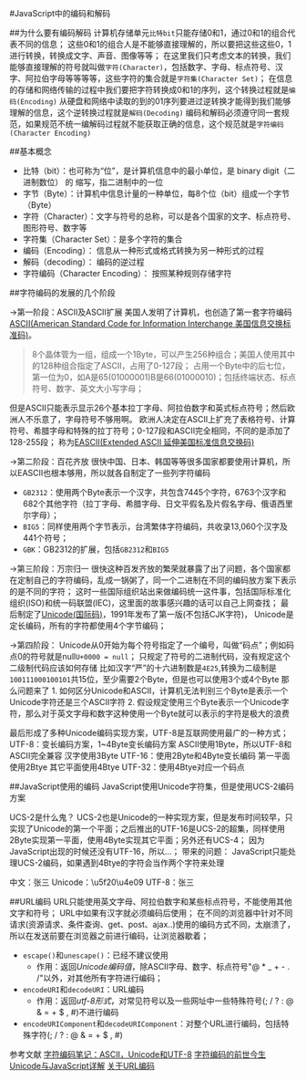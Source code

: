 #JavaScript中的编码和解码

##为什么要有编码解码
计算机存储单元`比特bit`只能存储0和1，通过0和1的组合代表不同的信息；
这些0和1的组合人是不能够直接理解的，所以要把这些这些0，1进行转换，转换成文字、声音、图像等等；
在这里我们只考虑文本的转换，我们能够直接理解的符号就叫做`字符(Character)`，包括数字、字母、标点符号、汉字、阿拉伯字母等等等等，这些字符的集合就是`字符集(Character Set)`；
在信息的存储和网络传输的过程中我们要把字符转换成0和1的序列，这个转换过程就是`编码(Encoding)`
从硬盘和网络中读取的到的01序列要进过逆转换才能得到我们能够理解的信息，这个逆转换过程就是`解码(Decoding)`
编码和解码必须遵守同一套规范，如果规范不统一编解码过程就不能获取正确的信息，这个规范就是`字符编码(Character Encoding)`



##基本概念
+ 比特（bit）：也可称为“位”，是计算机信息中的最小单位，是 binary digit（二进制数位） 的 缩写，指二进制中的一位
+ 字节（Byte）：计算机中信息计量的一种单位，每8个位（bit）组成一个字节（Byte）
+ 字符（Character）：文字与符号的总称，可以是各个国家的文字、标点符号、图形符号、数字等
+ 字符集（Character Set）：是多个字符的集合
+ 编码（Encoding）： 信息从一种形式或格式转换为另一种形式的过程
+ 解码（decoding）： 编码的逆过程
+ 字符编码（Character Encoding）： 按照某种规则存储字符


##字符编码的发展的几个阶段

->第一阶段：ASCII及ASCII扩展
美国人发明了计算机，也创造了第一套字符编码[ASCII(American Standard Code for Information Interchange 美国信息交换标准码)](https://zh.wikipedia.org/wiki/ASCII)。
> 8个晶体管为一组，组成一个1Byte，可以产生256种组合；美国人使用其中的128种组合指定了ASCII，占用了0-127段；
> 占用一个Byte中的后七位，第一位为0，如A是65(01000001)B是66(01000010)；包括终端状态、标点符号、数字、英文大小写字母；

但是ASCII只能表示显示26个基本拉丁字母、阿拉伯数字和英式标点符号；然后欧洲人不乐意了，字母符号不够用啊。
欧洲人决定在ASCII上扩充了表格符号、计算符号、希腊字母和特殊的拉丁符号；0-127段和ASCII完全相同，不同的是添加了128-255段；
称为[EASCII(Extended ASCII 延伸美国标准信息交换码)](https://zh.wikipedia.org/wiki/EASCII)

->第二阶段：百花齐放
很快中国、日本、韩国等等很多国家都要使用计算机，所以EASCII也根本够用，所以就各自制定了一些列字符编码

+ `GB2312`：使用两个Byte表示一个汉字，共包含7445个字符，6763个汉字和682个其他字符（拉丁字母、希腊字母、日文平假名及片假名字母、俄语西里尔字母）；
+ `BIG5`：同样使用两个字节表示，台湾繁体字符编码，共收录13,060个汉字及441个符号；
+ `GBK`：GB2312的扩展，包括`GB2312`和`BIG5`


->第三阶段：万宗归一
很快这种百发齐放的繁荣就暴露了出了问题，各个国家都在定制自己的字符编码，乱成一锅粥了，同一个二进制在不同的编码放方案下表示的是不同的字符；
这时一些国际组织站出来做编码统一这件事，包括国际标准化组织(ISO)和统一码联盟(IEC)，这里面的故事感兴趣的话可以自己上网查找；
最后制定了[Unicode(国际码)](https://zh.wikipedia.org/wiki/Unicode)，1991年发布了第一版(不包括CJK字符)，
Unicode是定长编码，所有的字符都使用4个字节编码；

->第四阶段：
		Unicode从0开始为每个符号指定了一个编号，叫做“码点”；例如码点0的符号就是null`U+0000 = null`；
	只规定了符号的二进制代码，没有规定这个二级制代码应该如何存储
		比如汉字“严”的十六进制数是`4E25`,转换为二级制是`100111000100101`共15位，至少需要2个Byte，但是也可以使用3个或4个Byte
	那么问题来了
		1. 如何区分Unicode和ASCII，计算机无法判别三个Byte是表示一个Unicode字符还是三个ASCII字符
		2. 假设规定使用三个Byte表示一个Unicode字符，那么对于英文字母和数字这种使用一个Byte就可以表示的字符是极大的浪费

最后形成了多种Unicode编码实现方案，UTF-8是互联网使用最广的一种方式；
	UTF-8：变长编码方案，1~4Byte变长编码方案
		ASCII使用1Byte，所以UTF-8和ASCII完全兼容
		汉字使用3Byte
	UTF-16：使用2Byte和4Byte变长编码
		第一平面使用2Btye
		其它平面使用4Btye
	UTF-32：使用4Btye对应一个码点

	
##JavaScript使用的编码
JavaScript使用Unicode字符集，但是使用UCS-2编码方案

UCS-2是什么鬼？
UCS-2也是Unicode的一种实现方案，但是发布时间较早，只实现了Unicode的第一个平面；之后推出的UTF-16是UCS-2的超集，同样使用2Byte实现第一平面，使用4Byte实现其它平面；另外还有UCS-4；
因为JavaScript出现的时候还没有UTF-16，所以...；
带来的问题：
	JavaScript只能处理UCS-2编码，如果遇到4Btye的字符会当作两个字符来处理

中文：张三
Unicode：\u5f20\u4e09
UTF-8：&#x5F20;&#x4E09;

##URL编码
URL只能使用英文字母、阿拉伯数字和某些标点符号，不能使用其他文字和符号；
URL中如果有汉字就必须编码后使用；
在不同的浏览器中针对不同请求(资源请求、条件查询、get、post、ajax..)使用的编码方式不同，太崩溃了，所以在发送前要在浏览器之前进行编码，让浏览器歇着；
+ `escape()`和`unescape()`：已经不建议使用
	* 作用：返回*Unicode编码值*，除ASCII字母、数字、标点符号"@ * _ + - . /"以外，对其他所有字符进行编码；
+ `encodeURI`和`decodeURI`：URL编码
	* 作用：返回*utf-8形式*，对常见符号以及一些网址中一些特殊符号(; / ? : @ & = + $ , #)不进行编码
+ `encodeURIComponent`和`decodeURIComponent`：对整个URL进行编码，包括特殊字符(; / ? : @ & = + $ , #)
	



参考文献
[字符编码笔记：ASCII，Unicode和UTF-8](http://www.ruanyifeng.com/blog/2007/10/ascii_unicode_and_utf-8.html)
[字符编码的前世今生](http://www.smallni.com/character-encoding/)
[Unicode与JavaScript详解](http://www.ruanyifeng.com/blog/2014/12/unicode.html)
[关于URL编码](http://www.ruanyifeng.com/blog/2010/02/url_encoding.html)